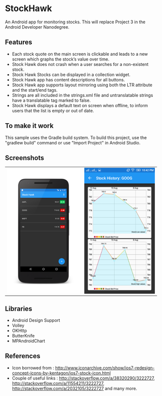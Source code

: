 # StockHawk
An Android app for monitoring stocks. This will replace Project 3 in the Android Developer Nanodegree.

## Features
* Each stock quote on the main screen is clickable and leads to a new screen which graphs the stock’s value over time.
* Stock Hawk does not crash when a user searches for a non-existent stock.
* Stock Hawk Stocks can be displayed in a collection widget.
* Stock Hawk app has content descriptions for all buttons.
* Stock Hawk app supports layout mirroring using both the LTR attribute and the start/end tags.
* Strings are all included in the strings.xml file and untranslatable strings have a translatable tag marked to false.
* Stock Hawk displays a default text on screen when offline, to inform users that the list is empty or out of date.

## To make it work
This sample uses the Gradle build system.  To build this project, use the "gradlew build" command or use "Import Project" in Android Studio.

Screenshots
-----------
<table>
  <tr>
    <td><img src="https://raw.githubusercontent.com/kinshuk4/AndroidStockHawk/master/screenshots/stocklistview.png"></td>
    <td><img src="https://raw.githubusercontent.com/kinshuk4/AndroidStockHawk/master/screenshots/stockhistory.png"></td>
  </tr>
</table>



## Libraries

- Android Design Support
- Volley
- OKHttp
- ButterKnife
- MPAndroidChart


## References
- Icon borrowed from : http://www.iconarchive.com/show/ios7-redesign-concept-icons-by-kentagon/ios7-stock-icon.html
- Couple of useful links : http://stackoverflow.com/a/38320290/3222727, http://stackoverflow.com/a/11554211/3222727, http://stackoverflow.com/a/2032105/3222727 and many more.
